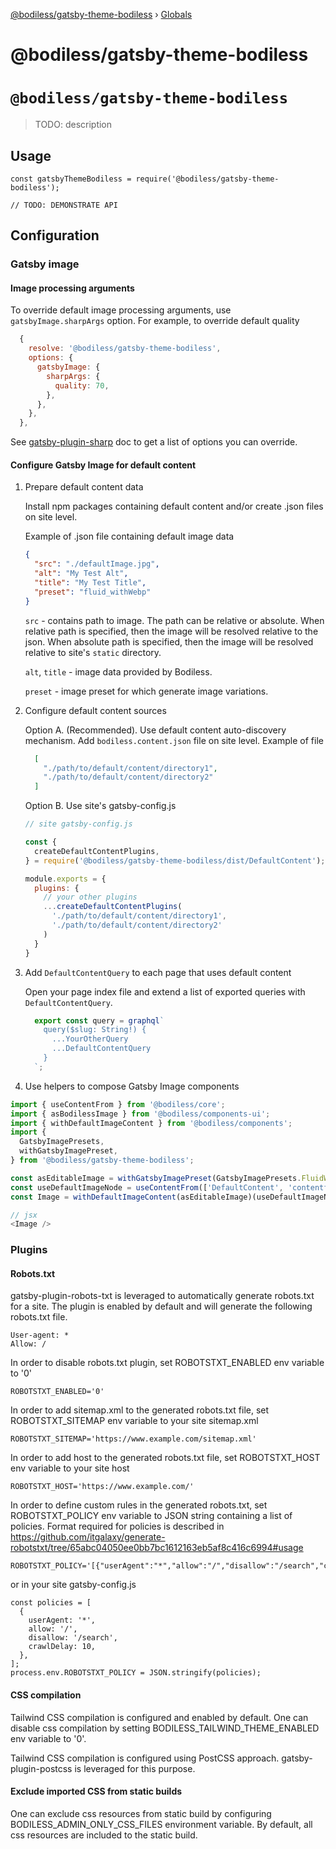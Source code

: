 [@bodiless/gatsby-theme-bodiless](README.md) › [Globals](globals.md)

# @bodiless/gatsby-theme-bodiless

# `@bodiless/gatsby-theme-bodiless`

> TODO: description

## Usage

```
const gatsbyThemeBodiless = require('@bodiless/gatsby-theme-bodiless');

// TODO: DEMONSTRATE API
```

## Configuration

### Gatsby image

#### Image processing arguments

To override default image processing arguments, use `gatsbyImage.sharpArgs` option. For example, to override default quality

```js
  {
    resolve: '@bodiless/gatsby-theme-bodiless',
    options: {
      gatsbyImage: {
        sharpArgs: {
          quality: 70,
        },
      },
    },
  },
```

See [gatsby-plugin-sharp](https://www.gatsbyjs.com/plugins/gatsby-plugin-sharp/) doc to get a list of options you can override.

#### Configure Gatsby Image for default content

1. Prepare default content data

    Install npm packages containing default content and/or create .json files on site level.

    Example of .json file containing default image data

    ```json
    {
      "src": "./defaultImage.jpg",
      "alt": "My Test Alt",
      "title": "My Test Title",
      "preset": "fluid_withWebp"
    }
    ```

    `src` - contains path to image. The path can be relative or absolute. When relative path is specified, then the image will be resolved relative to the json. When absolute path is specified, then the image will be resolved relative to site's `static` directory.

    `alt`, `title` - image data provided by Bodiless.

    `preset` - image preset for which generate image variations.

1. Configure default content sources

   Option A. (Recommended). Use default content auto-discovery mechanism.
    Add `bodiless.content.json` file on site level. Example of file

    ```json
      [
        "./path/to/default/content/directory1",
        "./path/to/default/content/directory2"
      ]
    ```

    Option B. Use site's gatsby-config.js

    ```js
    // site gatsby-config.js

    const {
      createDefaultContentPlugins,
    } = require('@bodiless/gatsby-theme-bodiless/dist/DefaultContent');

    module.exports = {
      plugins: {
        // your other plugins
        ...createDefaultContentPlugins(
          './path/to/default/content/directory1',
          './path/to/default/content/directory2'
        )
      }
    }
    ```

1. Add `DefaultContentQuery` to each page that uses default content

    Open your page index file and extend a list of exported queries with `DefaultContentQuery`.

    ```js
      export const query = graphql`
        query($slug: String!) {
          ...YourOtherQuery
          ...DefaultContentQuery
        }
      `;
    ```

1. Use helpers to compose Gatsby Image components

```js
import { useContentFrom } from '@bodiless/core';
import { asBodilessImage } from '@bodiless/components-ui';
import { withDefaultImageContent } from '@bodiless/components';
import {
  GatsbyImagePresets,
  withGatsbyImagePreset,
} from '@bodiless/gatsby-theme-bodiless';

const asEditableImage = withGatsbyImagePreset(GatsbyImagePresets.FluidWithWebp)(asBodilessImage);
const useDefaultImageNode = useContentFrom(['DefaultContent', 'contentful1']);
const Image = withDefaultImageContent(asEditableImage)(useDefaultImageNode)('image')('img');

// jsx
<Image />
```

### Plugins

#### Robots.txt

gatsby-plugin-robots-txt is leveraged to automatically generate robots.txt for a site. The plugin is enabled by default and will generate the following robots.txt file.
```
User-agent: *
Allow: /
```
In order to disable robots.txt plugin, set ROBOTSTXT_ENABLED env variable to '0'
```
ROBOTSTXT_ENABLED='0'
```
In order to add sitemap.xml to the generated robots.txt file, set ROBOTSTXT_SITEMAP env variable to your site sitemap.xml
```
ROBOTSTXT_SITEMAP='https://www.example.com/sitemap.xml'
```
In order to add host to the generated robots.txt file, set ROBOTSTXT_HOST env variable to your site host
```
ROBOTSTXT_HOST='https://www.example.com/'
```
In order to define custom rules in the generated robots.txt, set ROBOTSTXT_POLICY env variable to JSON string containing a list of policies. Format required for policies is described in https://github.com/itgalaxy/generate-robotstxt/tree/65abc04050ee0bb7bc1612163eb5af8c416c6994#usage
```
ROBOTSTXT_POLICY='[{"userAgent":"*","allow":"/","disallow":"/search","crawlDelay":10}]'
```
or in your site gatsby-config.js
```
const policies = [
  {
    userAgent: '*',
    allow: '/',
    disallow: '/search',
    crawlDelay: 10,
  },
];
process.env.ROBOTSTXT_POLICY = JSON.stringify(policies);
```

#### CSS compilation

Tailwind CSS compilation is configured and enabled by default. One can disable css compilation by setting BODILESS_TAILWIND_THEME_ENABLED env variable to '0'.

Tailwind CSS compilation is configured using PostCSS approach. gatsby-plugin-postcss is leveraged for this purpose.

#### Exclude imported CSS from static builds

One can exclude css resources from static build by configuring BODILESS_ADMIN_ONLY_CSS_FILES environment variable. By default, all css resources are included to the static build.
